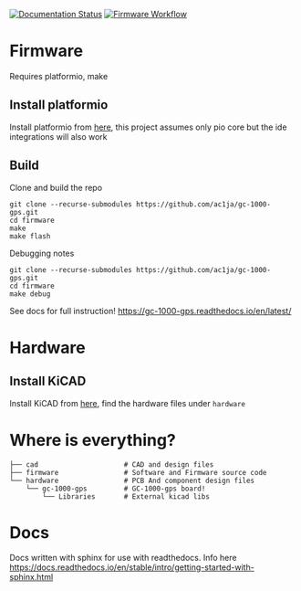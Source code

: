 [![Documentation Status](https://readthedocs.org/projects/gc-1000-gps/badge/?version=latest)](https://gc-1000-gps.readthedocs.io/en/latest/?badge=latest)
[![Firmware Workflow](https://github.com/ac1ja/gc-1000-gps/actions/workflows/firmware_workflow.yml/badge.svg)](https://github.com/ac1ja/gc-1000-gps/actions/workflows/firmware_workflow.yml)

# Firmware
Requires platformio, make

## Install platformio

Install platformio from [here](https://platformio.org/install), this project assumes
only pio core but the ide integrations will also work

## Build

Clone and build the repo
```
git clone --recurse-submodules https://github.com/ac1ja/gc-1000-gps.git
cd firmware
make
make flash
```

Debugging notes
```
git clone --recurse-submodules https://github.com/ac1ja/gc-1000-gps.git
cd firmware
make debug
```

See docs for full instruction! https://gc-1000-gps.readthedocs.io/en/latest/


# Hardware

## Install KiCAD

Install KiCAD from [here](https://www.kicad.org/download/), find the hardware files under `hardware`


# Where is everything?

```shell
├── cad                     # CAD and design files
├── firmware                # Software and Firmware source code
└── hardware                # PCB And component design files
    └── gc-1000-gps         # GC-1000-gps board!
        └── Libraries       # External kicad libs
```

# Docs
Docs written with sphinx for use with readthedocs.
Info here https://docs.readthedocs.io/en/stable/intro/getting-started-with-sphinx.html
